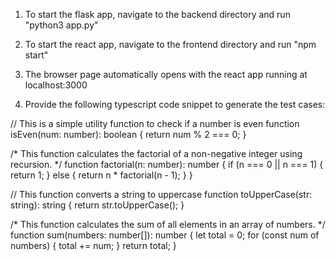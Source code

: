1. To start the flask app, navigate to the backend directory and run "python3 app.py"

2. To start the react app, navigate to the frontend directory and run "npm start"

3. The browser page automatically opens with the react app running at localhost:3000

4. Provide the following typescript code snippet to generate the test cases:
   
// This is a simple utility function to check if a number is even
function isEven(num: number): boolean {
    return num % 2 === 0;
}

/*
    This function calculates the factorial of a non-negative integer
    using recursion.
*/
function factorial(n: number): number {
    if (n === 0 || n === 1) {
        return 1;
    } else {
        return n * factorial(n - 1);
    }
}

// This function converts a string to uppercase
function toUpperCase(str: string): string {
    return str.toUpperCase();
}

/*
    This function calculates the sum of all elements in an array
    of numbers.
*/
function sum(numbers: number[]): number {
    let total = 0;
    for (const num of numbers) {
        total += num;
    }
    return total;
} 
